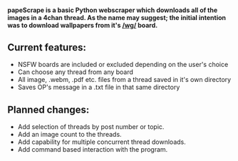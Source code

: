 #### papeScrape is a basic Python webscraper which downloads all of the images in a 4chan thread. As the name may suggest; the initial intention was to download wallpapers from it's [/wg/](http://boards.4chan.org/wg/catalog) board.

## Current features:
* NSFW boards are included or excluded depending on the user's choice
* Can choose any thread from any board
* All image, .webm, .pdf etc. files from a thread saved in it's own directory
* Saves OP's message in a .txt file in that same directory

## Planned changes:
* Add selection of threads by post number or topic.
* Add an image count to the threads.
* Add capability for multiple concurrent thread downloads.
* Add command based interaction with the program.